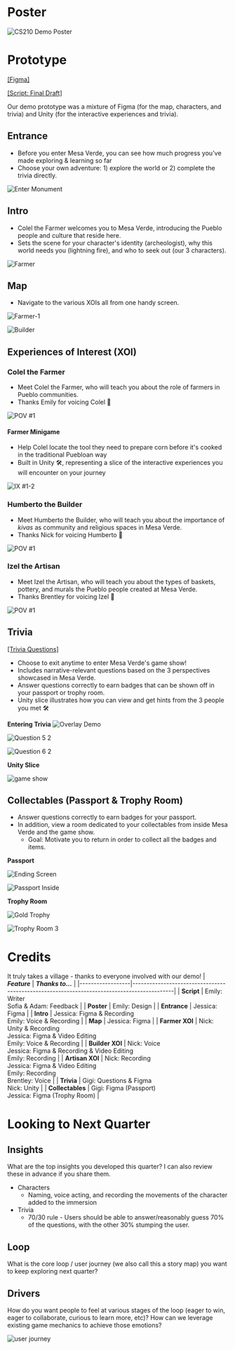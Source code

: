 # Poster
![CS210 Demo Poster](https://user-images.githubusercontent.com/17817708/157810580-a9b642fc-b0dc-4013-b963-4d113c672ffe.png)

# Prototype
[[Figma]](https://www.figma.com/proto/hRpETb4iWhGwjOG1itKpex/Demo%3A-Mesa-Verde?page-id=201%3A990&node-id=201%3A1053&viewport=241%2C48%2C0.47&scaling=contain&starting-point-node-id=201%3A1053&show-proto-sidebar=1)

[[Script: Final Draft]](https://docs.google.com/document/d/1h_SijQJ2b7o-qewp4znXbVXI9_-6XGWffc9aWzhhns0/edit?usp=sharing)

Our demo prototype was a mixture of Figma (for the map, characters, and trivia) and Unity (for the interactive experiences and trivia).

## Entrance
* Before you enter Mesa Verde, you can see how much progress you've made exploring & learning so far
* Choose your own adventure: 1) explore the world or 2) complete the trivia directly.

![Enter Monument](https://user-images.githubusercontent.com/17817708/157815693-6b5ecdb4-66ce-4b21-9b9f-a298655e2a6a.png)

## Intro
* Colel the Farmer welcomes you to Mesa Verde, introducing the Pueblo people and culture that reside here.
* Sets the scene for your character's identity (archeologist), why this world needs you (lightning fire), and who to seek out (our 3 characters).

![Farmer](https://user-images.githubusercontent.com/17817708/157816733-83a5a993-9456-4cb1-a8d2-3fab09873d61.png)

## Map
* Navigate to the various XOIs all from one handy screen.

![Farmer-1](https://user-images.githubusercontent.com/17817708/157817151-d2321df9-8005-4181-8e06-3e4cb95377c7.png)

![Builder](https://user-images.githubusercontent.com/17817708/157820762-ded10505-6220-4640-a582-bd8d171addd7.png)


## Experiences of Interest (XOI)
### Colel the Farmer
* Meet Colel the Farmer, who will teach you about the role of farmers in Pueblo communities.
* Thanks Emily for voicing Colel 🎤

![POV #1](https://user-images.githubusercontent.com/17817708/157821653-de4f722e-e9ae-46f1-819f-00d73ecf3509.png)


#### Farmer Minigame
* Help Colel locate the tool they need to prepare corn before it's cooked in the traditional Puebloan way
* Built in Unity 🛠, representing a slice of the interactive experiences you will encounter on your journey

![IX #1-2](https://user-images.githubusercontent.com/17817708/157821935-6ec80717-e07f-45bb-8326-526c5bf12ca9.png)

### Humberto the Builder
* Meet Humberto the Builder, who will teach you about the importance of _kivas_ as community and religious spaces in Mesa Verde.
* Thanks Nick for voicing Humberto 🎤

![POV #1](https://user-images.githubusercontent.com/17817708/157825349-94a45ed4-6f91-41ac-8069-a740687f8e08.png)

### Izel the Artisan
* Meet Izel the Artisan, who will teach you about the types of baskets, pottery, and murals the Pueblo people created at Mesa Verde.
* Thanks Brentley for voicing Izel 🎤

![POV #1](https://user-images.githubusercontent.com/17817708/157825610-10e43c69-2d42-4a4f-bb75-772e5dc352bf.png)


## Trivia
[[Trivia Questions]](https://docs.google.com/document/d/1lCOQJV91gxCc38V-8ZAvVmFbs9NWDRoQWBRebsQ_L9A/edit?usp=sharing)

* Choose to exit anytime to enter Mesa Verde's game show!
* Includes narrative-relevant questions based on the 3 perspectives showcased in Mesa Verde.
* Answer questions correctly to earn badges that can be shown off in your passport or trophy room.
* Unity slice illustrates how you can view and get hints from the 3 people you met 🛠

**Entering Trivia**
![Overlay Demo](https://user-images.githubusercontent.com/17817708/157829447-07bc5225-02bf-42a8-9dc2-d4582885d76a.png)

![Question 5 2](https://user-images.githubusercontent.com/17817708/157829929-1bc13b69-e05f-4315-a756-1b1baa0bd991.png)

![Question 6 2](https://user-images.githubusercontent.com/17817708/157829951-200105ca-0537-462f-9727-f7e859a9df82.png)

**Unity Slice**

![game show](https://user-images.githubusercontent.com/17817708/157832461-1e111aad-5596-4a0d-b093-3de28c776372.png)


## Collectables (Passport & Trophy Room)
* Answer questions correctly to earn badges for your passport.
* In addition, view a room dedicated to your collectables from inside Mesa Verde and the game show.
    * Goal: Motivate you to return in order to collect all the badges and items.

**Passport**

![Ending Screen](https://user-images.githubusercontent.com/17817708/157830011-142b6a5e-e943-4646-882b-f4cdb18a3a0c.png)

![Passport Inside](https://user-images.githubusercontent.com/17817708/157831463-827fda20-c629-4af7-afe6-3c2d01d959e2.png)

**Trophy Room**

![Gold Trophy](https://user-images.githubusercontent.com/17817708/157831793-7d73eacd-0131-4da8-bca0-ca464b04f030.png)

![Trophy Room 3](https://user-images.githubusercontent.com/17817708/157831825-1efb91e7-2dc8-465f-8789-43c3959cfd40.png)

# Credits
It truly takes a village - thanks to everyone involved with our demo!
| **_Feature_**    | **_Thanks to..._**                                                                         |
|------------------|--------------------------------------------------------------------------------------------|
| **Script**       | Emily: Writer<br> Sofia & Adam: Feedback                                                   |
| **Poster**       | Emily: Design                                                                              |
| **Entrance**     | Jessica: Figma                                                                             |
| **Intro**        | Jessica: Figma & Recording<br> Emily: Voice & Recording                                    |
| **Map**          | Jessica: Figma                                                                             |
| **Farmer XOI**   | Nick: Unity & Recording<br> Jessica: Figma & Video Editing<br> Emily: Voice & Recording    |
| **Builder XOI**  | Nick: Voice<br> Jessica: Figma & Recording & Video Editing<br> Emily: Recording            |
| **Artisan XOI**  | Nick: Recording<br>Jessica: Figma & Video Editing<br> Emily: Recording<br> Brentley: Voice |
| **Trivia**       | Gigi: Questions & Figma<br>Nick: Unity                                                     |
| **Collectables** | Gigi: Figma (Passport)<br>Jessica: Figma (Trophy Room)                                     |

# Looking to Next Quarter

## Insights
What are the top insights you developed this quarter? I can also review these in advance if you share them.

* Characters
    * Naming, voice acting, and recording the movements of the character added to the immersion
* Trivia
    * 70/30 rule - Users should be able to answer/reasonably guess 70% of the questions, with the other 30% stumping the user.

## Loop
What is the core loop / user journey (we also call this a story map) you want to keep exploring next quarter?

## Drivers
How do you want people to feel at various stages of the loop (eager to win, eager to collaborate, curious to learn more, etc)? How can we leverage existing game mechanics to achieve those emotions?

![user journey](https://user-images.githubusercontent.com/17817708/158890781-5a15a623-dd49-4fb8-9896-c244b8f949d2.png)

